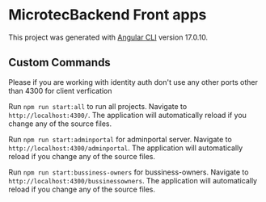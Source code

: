 # MicrotecBackend Front apps 

This project was generated with [Angular CLI](https://github.com/angular/angular-cli) version 17.0.10.

## Custom Commands

Please if you are working with identity auth don't use any other ports other than 4300 for client verfication 

Run `npm run start:all` to run all projects. Navigate to `http://localhost:4300/`. The application will automatically reload if you change any of the source files.

Run `npm run start:adminportal` for adminportal server. Navigate to `http://localhost:4300/adminportal`. The application will automatically reload if you change any of the source files.

Run `npm run start:bussiness-owners` for bussiness-owners. Navigate to `http://localhost:4300/bussinessowners`. The application will automatically reload if you change any of the source files.

